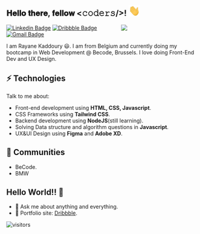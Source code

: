 <!--
**RayaneKaddoury/RayaneKaddoury** is a ✨ _special_ ✨ repository because its `README.md` (this file) appears on your GitHub profile.

Here are some ideas to get you started:

- 🔭 I’m currently working on ...
- 🌱 I’m currently learning ...
- 👯 I’m looking to collaborate on ...
- 🤔 I’m looking for help with ...
- 💬 Ask me about ...
- 📫 How to reach me: ...
- 😄 Pronouns: ...
- ⚡ Fun fact: ...
-->

<h2> 𝐇𝐞𝐥𝐥𝐨 𝐭𝐡𝐞𝐫𝐞, 𝐟𝐞𝐥𝐥𝐨𝐰 <𝚌𝚘𝚍𝚎𝚛𝚜/>! <img src="https://raw.githubusercontent.com/ABSphreak/ABSphreak/master/gifs/Hi.gif" width="30px"></h2>

<img align='right' src='https://user-images.githubusercontent.com/5713670/87202985-820dcb80-c2b6-11ea-9f56-7ec461c497c3.gif' width='200"'>

<!--
[![Twitter Badge](https://img.shields.io/badge/-@userdesks-1ca0f1?style=flat-square&labelColor=1ca0f1&logo=twitter&logoColor=white&link=https://twitter.com/userdesks)](https://twitter.com/userdesks) 
-->

[![Linkedin Badge](https://img.shields.io/badge/-rayanekaddoury-blue?style=flat-square&logo=Linkedin&logoColor=white&link=https://www.linkedin.com/in/rayane-kaddoury-aa4035185/)](https://www.linkedin.com/in/rayane-kaddoury-aa4035185/) 
[![Dribbble Badge](https://img.shields.io/badge/-UX&UIdesign-pink?style=flat-square&labelColor=pink&logo=Dribbble&link=https://dribbble.com/Kadd)](https://dribbble.com/Kadd)
[![Gmail Badge](https://img.shields.io/badge/-rayanekaddoury@gmail.com-c14438?style=flat-square&logo=Gmail&logoColor=white&link=mailto:rayanekaddoury@gmail.com)](mailto:rayanekaddoury@gmail.com)

I am Rayane Kaddoury 😃. I am from Belgium and currently doing my bootcamp in Web Development @ Becode, Brussels. I love doing Front-End Dev and UX Design.

## ⚡ Technologies
Talk to me about:
- Front-end development using **HTML, CSS, Javascript**.
- CSS Frameworks using **Tailwind CSS**.
- Backend development using **NodeJS**(still learning).
- Solving Data structure and algorithm questions in **Javascript**.
- UX&UI Design using **Figma** and **Adobe XD**.
## 👯 Communities
* BeCode.
* BMW
## Hello World!! 🤔
- 💬 Ask me about anything and everything.
- 🎯 Portfolio site: [Dribbble](https://dribbble.com/Kadd).

![visitors](https://komarev.com/ghpvc/?username=RayaneKaddoury&color=yellow)


